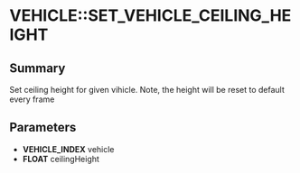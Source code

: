 # VEHICLE::SET_VEHICLE_CEILING_HEIGHT

## Summary
Set ceiling height for given vihicle. Note, the height will be reset to default every frame

## Parameters
* **VEHICLE_INDEX** vehicle
* **FLOAT** ceilingHeight